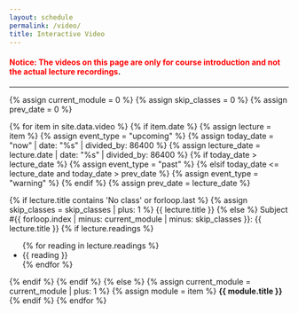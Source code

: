 ```yaml
---
layout: schedule
permalink: /video/
title: Interactive Video
---
```


#### <span style="color:red">Notice: The videos on this page are only for course introduction and not the actual lecture recordings</span>.

_____



{% assign current_module = 0 %}
{% assign skip_classes = 0 %}
{% assign prev_date = 0 %}

{% for item in site.data.video %}
{% if item.date %}
{% assign lecture = item %}
{% assign event_type = "upcoming" %}
{% assign today_date = "now" | date: "%s" | divided_by: 86400 %}
{% assign lecture_date = lecture.date | date: "%s" | divided_by: 86400 %}
{% if today_date > lecture_date %}
    {% assign event_type = "past" %}
{% elsif today_date <= lecture_date and today_date > prev_date %}
    {% assign event_type = "warning" %}
{% endif %}
{% assign prev_date = lecture_date %}

<tr class="{{ event_type }}">
    {% if lecture.title contains 'No class' or forloop.last %}
    {% assign skip_classes = skip_classes | plus: 1 %}
    <td colspan="2" align="center">{{ lecture.title }}</td>
    {% else %}
    <td>
        Subject #{{ forloop.index | minus: current_module | minus: skip_classes }}: {{ lecture.title }}
    </td>
    <td>
        {% if lecture.readings %}
        <ul>
        {% for reading in lecture.readings %}
            <li>{{ reading }}</li>
        {% endfor %}
        </ul>
        {% endif %}
    </td>
    {% endif %}
</tr>
{% else %}
{% assign current_module = current_module | plus: 1 %}
{% assign module = item %}
<tr class="info">
    <td colspan="5" align="center"><strong>{{ module.title }}</strong></td>
</tr>
{% endif %}
{% endfor %}